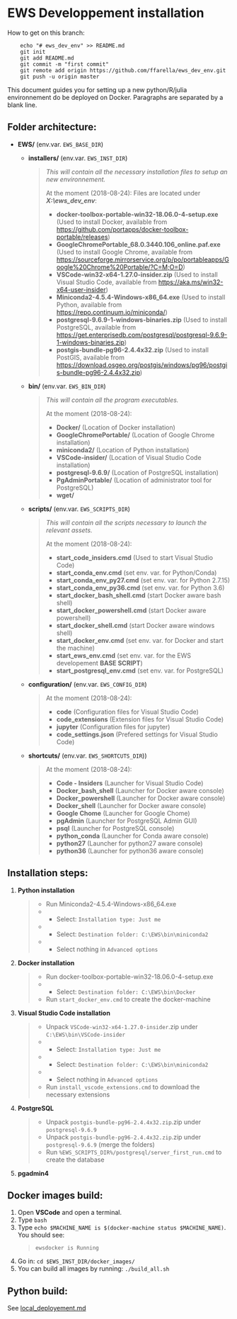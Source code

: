 EWS Developpement installation
============

How to get on this branch:
```
    echo "# ews_dev_env" >> README.md
    git init
    git add README.md
    git commit -m "first commit"
    git remote add origin https://github.com/ffarella/ews_dev_env.git
    git push -u origin master
```


This document guides you for setting up a new python/R/julia environnement do be deployed on Docker.
Paragraphs are separated by a blank line.

Folder architecture:
------------
* **EWS/** (env.var. `EWS_BASE_DIR`)
    * **installers/** (env.var. `EWS_INST_DIR`)
        > *This will contain all the necessary installation files to setup an new environnement.*
        >
        > At the moment (2018-08-24):
        > Files are located under ***X:\ews_dev_env***:
        > * **docker-toolbox-portable-win32-18.06.0-4-setup.exe**   (Used to install Docker, available from https://github.com/portapps/docker-toolbox-portable/releases)
        > * **GoogleChromePortable_68.0.3440.106_online.paf.exe**   (Used to install Google Chrome, available from https://sourceforge.mirrorservice.org/p/po/portableapps/Google%20Chrome%20Portable/?C=M;O=D)
        > * **VSCode-win32-x64-1.27.0-insider.zip**   (Used to install Visual Studio Code, available from https://aka.ms/win32-x64-user-insider)
        > * **Miniconda2-4.5.4-Windows-x86_64.exe**   (Used to install Python, available from https://repo.continuum.io/miniconda/)        
        > * **postgresql-9.6.9-1-windows-binaries.zip**   (Used to install PostgreSQL, available from  https://get.enterprisedb.com/postgresql/postgresql-9.6.9-1-windows-binaries.zip)
        > * **postgis-bundle-pg96-2.4.4x32.zip**   (Used to install PostGIS, available from https://download.osgeo.org/postgis/windows/pg96/postgis-bundle-pg96-2.4.4x32.zip)
    * **bin/** (env.var. `EWS_BIN_DIR`)
        > *This will contain all the program executables.*
        >
        > At the moment (2018-08-24):
        > * **Docker/**   (Location of Docker installation)
        > * **GoogleChromePortable/**   (Location of Google Chrome installation)
        > * **miniconda2/**   (Location of Python installation)
        > * **VSCode-insider/**   (Location of Visual Studio Code installation)
        > * **postgresql-9.6.9/**   (Location of PostgreSQL installation)
        > * **PgAdminPortable/**   (Location of administrator tool for PostgreSQL)
        > * **wget/**  
    * **scripts/** (env.var. `EWS_SCRIPTS_DIR`)
        > *This will contain all the scripts necessary to launch the relevant assets.*
        >
        > At the moment (2018-08-24):
        > * **start_code_insiders.cmd**   (Used to start Visual Studio Code)
        > * **start_conda_env.cmd**   (set env. var. for Python/Conda)     
        > * **start_conda_env_py27.cmd**   (set env. var. for Python 2.7.15)    
        > * **start_conda_env_py36.cmd**   (set env. var. for Python 3.6)      
        > * **start_docker_bash_shell.cmd**   (start Docker aware bash shell)
        > * **start_docker_powershell.cmd**   (start Docker aware powershell)
        > * **start_docker_shell.cmd**   (start Docker aware windows shell)
        > * **start_docker_env.cmd**  (set env. var. for Docker and start the machine)
        > * **start_ews_env.cmd**   (set env. var. for the EWS developement **BASE SCRIPT**)
        > * **start_postgresql_env.cmd**   (set env. var. for PostgreSQL)
    * **configuration/** (env.var. `EWS_CONFIG_DIR`)
        >
        > At the moment (2018-08-24):
        > * **code**   (Configuration files for Visual Studio Code)  
        > * **code_extensions**   (Extension files for Visual Studio Code)  
        > * **jupyter**   (Configuration files for jupyter)  
        > * **code_settings.json**   (Prefered settings for Visual Studio Code)    

        
    * **shortcuts/** (env.var. `EWS_SHORTCUTS_DIR`))
        >
        > At the moment (2018-08-24):
        > * **Code - Insiders**   (Launcher for Visual Studio Code)  
        > * **Docker_bash_shell**   (Launcher for Docker aware console)  
        > * **Docker_powershell**   (Launcher for Docker aware console) 
        > * **Docker_shell**   (Launcher for Docker aware console) 
        > * **Google Chome**   (Launcher for Google Chome) 
        > * **pgAdmin**   (Launcher for PostgreSQL Admin GUI) 
        > * **psql**   (Launcher for PostgreSQL console) 
        > * **python_conda**   (Launcher for Conda aware console) 
        > * **python27**   (Launcher for python27 aware console) 
        > * **python36**   (Launcher for python36 aware console) 


Installation steps:
------------
1. **Python installation**
    > * Run Miniconda2-4.5.4-Windows-x86_64.exe
    > * * Select: `Installation type: Just me`
    > * * Select: `Destination folder: C:\EWS\bin\miniconda2`
    > * * Select nothing in `Advanced options`
2. **Docker installation**
    > * Run docker-toolbox-portable-win32-18.06.0-4-setup.exe
    > * * Select: `Destination folder: C:\EWS\bin\Docker`
    > * Run `start_docker_env.cmd` to create the docker-machine
3. **Visual Studio Code installation**
    > * Unpack `VSCode-win32-x64-1.27.0-insider`.zip under `C:\EWS\bin\VSCode-insider`
    > * * Select: `Installation type: Just me`
    > * * Select: `Destination folder: C:\EWS\bin\miniconda2`
    > * * Select nothing in `Advanced options`
    > * Run `install_vscode_extensions.cmd` to download the necessary extensions
4. **PostgreSQL**
    > * Unpack `postgis-bundle-pg96-2.4.4x32.zip`.zip under `postgresql-9.6.9`
    > * Unpack `postgis-bundle-pg96-2.4.4x32.zip`.zip under `postgresql-9.6.9` (merge the folders)
    > * Run `%EWS_SCRIPTS_DIR%/postgresql/server_first_run.cmd` to create the database
5. **pgadmin4**
    



Docker images build:
------------

1. Open **VSCode** and open a terminal.
2. Type `bash`
3. Type `echo $MACHINE_NAME is $(docker-machine status $MACHINE_NAME)`. You should see: 
    > `ewsdocker is Running`
4. Go in: `cd $EWS_INST_DIR/docker_images/`
5. You can build all images by running: `./build_all.sh`



Python build:
------------

See [local_deployement.md](./local_deployement.md)